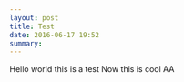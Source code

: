 ```yaml
---
layout: post
title: Test
date: 2016-06-17 19:52
summary: 
---
```

Hello world this is a test
Now this is cool
AA

